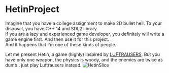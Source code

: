 # HetinProject

Imagine that you have a college assignment to make 2D bullet hell.
To your disposal, you have C++ 14 and SDL2 library. </br>
If you are a lazy and experienced game developer, you definitely will write a game engine first. And then use it for this project. </br>
And it happens that I'm one of these kinds of people.

Let me present Hetin, a game (highly) inspired by [LUFTRAUSERS](https://store.steampowered.com/app/233150/LUFTRAUSERS). But you have only one weapon, the physics is woody, and the enemies are twice as dumb.. just play Luftrausers instead.
![HetinSlice](https://user-images.githubusercontent.com/47014347/209566564-cce21f6f-6e58-4f02-b0b1-b6b8aa1c22ff.png)
